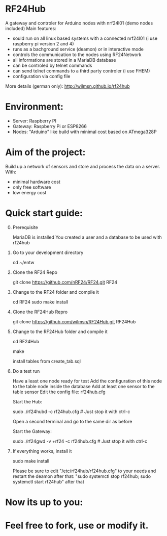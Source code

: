 # RF24Hub
A gateway and controler for Arduino nodes with nrf24l01 (demo nodes included)
Main features:
 - sould run on all linux based systems with a connected nrf24l01 (i use raspberry pi version 2 and 4)
 - runs as a bachground service (deamon) or in interactive mode
 - controls the communication to the nodes using RF24Network
 - all informations are stored in a MariaDB database
 - can be controled by telnet commands
 - can send telnet commands to a third party controler (i use FHEM)
 - configuration via config file

More details (german only): http://wilmsn.github.io/rf24hub

Environment:
============
- Server: Raspberry PI
- Gateway: Raspberry Pi or ESP8266
- Nodes: "Arduino" like build with minimal cost based on ATmega328P

Aim of the project:
===================
Build up a network of sensors and store and process the data on a server.
With:
- minimal hardware cost
- only free software
- low energy cost

Quick start guide:
=================
0. Prerequisite

   MariaDB is installed
   You created a user and a database to be used with rf24hub

1. Go to your development directory

   cd ~/entw

2. Clone the RF24 Repo

   git clone https://github.com/nRF24/RF24.git RF24

3. Change to the RF24 folder and compile it

   cd RF24
   sudo make install

4. Clone the RF24Hub Repro

   git clone https://github.com/wilmsn/RF24Hub.git RF24Hub

5. Change to the RF24Hub folder and compile it

   cd RF24Hub

   make

   install tables from create_tab.sql

8. Do a test run

   Have a least one node ready for test
   Add the configuration of this node to the table node inside the database
   Add at least one sensor to the table sensor
   Edit the config file: rf24hub.cfg

   Start the Hub:

   sudo ./rf24hubd -c rf24hub.cfg # Just stop it with ctrl-c

   Open a second terminal and go to the same dir as before

   Start the Gateway:

   sudo ./rf24gwd -v +rf24 -c rf24hub.cfg # Just stop it with ctrl-c

9. If everything works, install it

   sudo make install

   Please be sure to edit "/etc/rf24hub/rf24hub.cfg" to your needs and restart the deamon after that:
   "sudo systemctl stop rf24hub; sudo systemctl start rf24hub" after that

Now its up to you:
==================
Feel free to fork, use or modify it.
=======

